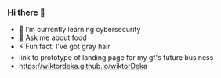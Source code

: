 ### Hi there 👋

- 🌱 I’m currently learning cybersecurity
- 💬 Ask me about food
- ⚡ Fun fact: I've got gray hair
- link to prototype of landing page for my gf's future business
- https://wiktordeka.github.io/wiktorDeka
